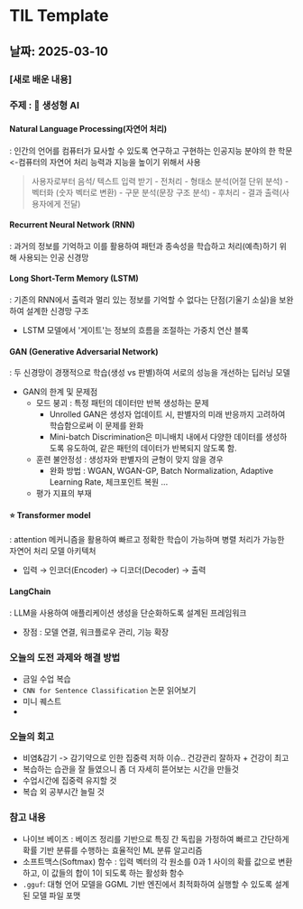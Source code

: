 # TIL Template

## 날짜: 2025-03-10

### [새로 배운 내용]
### 주제 : 🤖 생성형 AI
#### Natural Language Processing(자연어 처리)
: 인간의 언어를 컴퓨터가 묘사할 수 있도록 연구하고 구현하는 인공지능 분야의 한 학문<-컴퓨터의 자연어 처리 능력과 지능을 높이기 위해서 사용
>  사용자로부터 음석/ 텍스트 입력 받기  - 전처리 - 형태소 분석(어절 단위 분석) - 벡터화 (숫자 벡터로 변환) - 구문 분석(문장 구조 분석) - 후처리 - 결과 출력(사용자에게 전달)

#### Recurrent Neural Network (RNN)
: 과거의 정보를 기억하고 이를 활용하여 패턴과 종속성을 학습하고 처리(예측)하기 위해 사용되는 인공 신경망

#### Long Short-Term Memory (LSTM)
: 기존의 RNN에서 출력과 멀리 있는 정보를 기억할 수 없다는 단점(기울기 소실)을 보완하여 설계한 신경망 구조
- LSTM 모델에서 '게이트'는 정보의 흐름을 조절하는 가중치 연산 블록

#### GAN (Generative Adversarial Network)
: 두 신경망이 경쟁적으로 학습(생성 vs 판별)하여 서로의 성능을 개선하는 딥러닝 모델
  *  GAN의 한계 및 문제점
     * 모드 붕괴 : 특정 패턴의 데이터만 반복 생성하는 문제
        *  Unrolled GAN은 생성자 업데이트 시, 판별자의 미래 반응까지 고려하여 학습함으로써 이 문제를 완화
        * Mini-batch Discrimination은 미니배치 내에서 다양한 데이터를 생성하도록 유도하여, 같은 패턴의 데이터가 반복되지 않도록 함.
      * 훈련 불안정성 : 생성자와 판별자의 균형이 맞지 않을 경우
        * 완화 방법 : WGAN, WGAN-GP, Batch Normalization, Adaptive Learning Rate, 체크포인트 복원 ...
      * 평가 지표의 부재

#### ⭐️ Transformer model
: attention 메커니즘을 활용하여 빠르고 정확한 학습이 가능하며 병렬 처리가 가능한 자연어 처리 모델 아키텍처
- 입력 → 인코더(Encoder) → 디코더(Decoder) → 출력
  
#### LangChain
: LLM을 사용하여 애플리케이션 생성을 단순화하도록 설계된 프레임워크
- 장점 : 모델 연결, 워크플로우 관리, 기능 확장


### 오늘의 도전 과제와 해결 방법
- 금일 수업 복습
- `CNN for Sentence Classification` 논문 읽어보기
- 미니 퀘스트 
- 


### 오늘의 회고
- 비염&감기 -> 감기약으로 인한 집중력 저하 이슈.. 건강관리 잘하자 + 건강이 최고
- 복습하는 습관을 잘 들였으니 좀 더 자세히 뜯어보는 시간을 만들것
- 수업시간에 집중력 유지할 것
- 복습 외 공부시간 늘릴 것
  

### 참고 내용
- 나이브 베이즈 : 베이즈 정리를 기반으로 특징 간 독립을 가정하여 빠르고 간단하게 확률 기반 분류를 수행하는 효율적인 ML 분류 알고리즘 
- 소프트맥스(Softmax) 함수 : 입력 벡터의 각 원소를 0과 1 사이의 확률 값으로 변환하고, 이 값들의 합이 1이 되도록 하는 활성화 함수
- `.gguf`: 대형 언어 모델을 GGML 기반 엔진에서 최적화하여 실행할 수 있도록 설계된 모델 파일 포맷